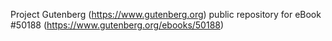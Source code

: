 Project Gutenberg (https://www.gutenberg.org) public repository for
eBook #50188 (https://www.gutenberg.org/ebooks/50188)
